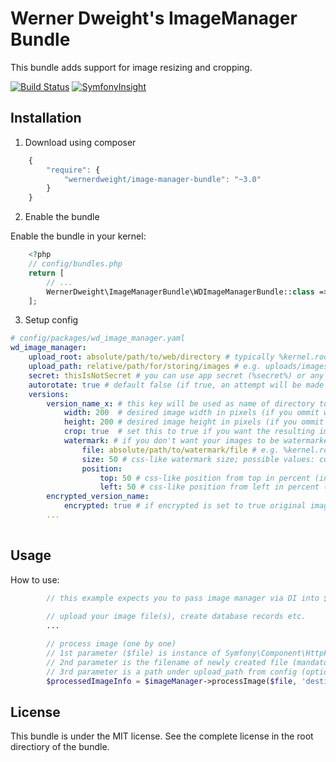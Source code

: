 Werner Dweight's ImageManager Bundle
====================================

This bundle adds support for image resizing and cropping.

[![Build Status](https://travis-ci.org/wernerdweight/wdImageManagerBundle.svg?branch=master)](https://travis-ci.org/wernerdweight/wdImageManagerBundle)
[![SymfonyInsight](https://insight.symfony.com/projects/ef51680d-2247-462e-8284-e6ceac4eff32/mini.svg)](https://insight.symfony.com/projects/ef51680d-2247-462e-8284-e6ceac4eff32)


Installation
------------

1) Download using composer

```js
    {
        "require": {
            "wernerdweight/image-manager-bundle": "~3.0"
        }
    }
```

2) Enable the bundle

Enable the bundle in your kernel:

```php
    <?php
    // config/bundles.php
    return [
        // ...
        WernerDweight\ImageManagerBundle\WDImageManagerBundle::class => ['all' => true],
    ];
```

3) Setup config

```yml
# config/packages/wd_image_manager.yaml
wd_image_manager:
    upload_root: absolute/path/to/web/directory # typically %kernel.root_dir%/../web
    upload_path: relative/path/for/storing/images # e.g. uploads/images
    secret: thisIsNotSecret # you can use app secret (%secret%) or any other custom secret (needed for encryption)
    autorotate: true # default false (if true, an attempt will be made to automatically rotate images based on exif data)
    versions:
        version_name_x: # this key will be used as name of directory to where this version of images will be saved
            width: 200  # desired image width in pixels (if you ommit width or height image will keep its original dimensions)
            height: 200 # desired image height in pixels (if you ommit width or height image will keep its original dimensions)
            crop: true  # set this to true if you want the resulting image to have EXACTLY the dimensions specified (default false)
            watermark: # if you don't want your images to be watermarked, do not set this key at all
                file: absolute/path/to/watermark/file # e.g. %kernel.root_dir%/../web/watermark.png
                size: 50 # css-like watermark size; possible values: cover/contain/percentage (integer 0 - 100)
                position:
                    top: 50 # css-like position from top in percent (integer 0 - 100; default 100 - align to bottom)
                    left: 50 # css-like position from left in percent (integer 0- 100; default 100 - align to right)
        encrypted_version_name:
            encrypted: true # if encrypted is set to true original image will be saved encrypted (intended for image download restrictions)
        ...
            
```

Usage
-----

How to use:
```php
        // this example expects you to pass image manager via DI into $imageManager
        
        // upload your image file(s), create database records etc.
        ...

        // process image (one by one)
        // 1st parameter ($file) is instance of Symfony\Component\HttpFoundation\File\UploadedFile (mandatory)
        // 2nd parameter is the filename of newly created file (mandatory)
        // 3rd parameter is a path under upload_path from config (optional)
        $processedImageInfo = $imageManager->processImage($file, 'destination-filename', '/optional/subpath');

```

License
-------
This bundle is under the MIT license. See the complete license in the root directiory of the bundle.
